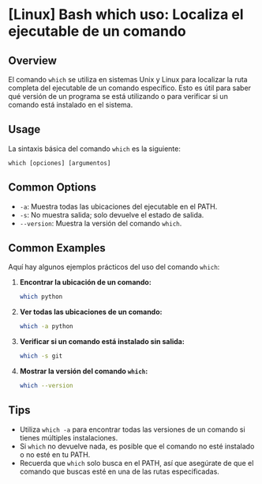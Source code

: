 # [Linux] Bash which uso: Localiza el ejecutable de un comando

## Overview
El comando `which` se utiliza en sistemas Unix y Linux para localizar la ruta completa del ejecutable de un comando específico. Esto es útil para saber qué versión de un programa se está utilizando o para verificar si un comando está instalado en el sistema.

## Usage
La sintaxis básica del comando `which` es la siguiente:

```
which [opciones] [argumentos]
```

## Common Options
- `-a`: Muestra todas las ubicaciones del ejecutable en el PATH.
- `-s`: No muestra salida; solo devuelve el estado de salida.
- `--version`: Muestra la versión del comando `which`.

## Common Examples
Aquí hay algunos ejemplos prácticos del uso del comando `which`:

1. **Encontrar la ubicación de un comando:**
   ```bash
   which python
   ```

2. **Ver todas las ubicaciones de un comando:**
   ```bash
   which -a python
   ```

3. **Verificar si un comando está instalado sin salida:**
   ```bash
   which -s git
   ```

4. **Mostrar la versión del comando `which`:**
   ```bash
   which --version
   ```

## Tips
- Utiliza `which -a` para encontrar todas las versiones de un comando si tienes múltiples instalaciones.
- Si `which` no devuelve nada, es posible que el comando no esté instalado o no esté en tu PATH.
- Recuerda que `which` solo busca en el PATH, así que asegúrate de que el comando que buscas esté en una de las rutas especificadas.